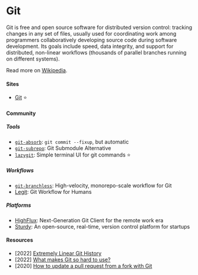 # Git

Git is free and open source software for distributed version control: tracking changes in any set of files, usually used for coordinating work among programmers collaboratively developing source code during software development. Its goals include speed, data integrity, and support for distributed, non-linear workflows (thousands of parallel branches running on different systems).

Read more on [Wikipedia](https://en.wikipedia.org/wiki/Git).

#### Sites
- [Git](https://git-scm.com) ⭐

#### Community

##### Tools
- [`git-absorb`](https://github.com/tummychow/git-absorb): `git commit --fixup`, but automatic
- [`git-subrepo`](https://github.com/ingydotnet/git-subrepo): Git Submodule Alternative
- [`lazygit`](https://github.com/jesseduffield/lazygit): Simple terminal UI for git commands ⭐

##### Workflows
- [`git-branchless`](https://github.com/arxanas/git-branchless): High-velocity, monorepo-scale workflow for Git
- [Legit](https://github.com/frostming/legit): Git Workflow for Humans

##### Platforms
- [HighFlux](https://www.highflux.io): Next-Generation Git Client for the remote work era
- [Sturdy](https://github.com/sturdy-dev/sturdy): An open-source, real-time, version control platform for startups

#### Resources
- [2022] [Extremely Linear Git History](https://westling.dev/b/extremely-linear-git)
- [2022] [What makes Git so hard to use?](https://www.highflux.io/blog/what-makes-git-hard-to-use)
- [2020] [How to update a pull request from a fork with Git](https://monicalent.com/blog/2020/05/03/update-pull-request-from-fork-git)
